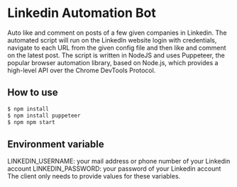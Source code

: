 # Linkedin Automation Bot
Auto like and comment on posts of a few given companies in Linkedin. The 
automated script will run on the LinkedIn website login with credentials, navigate 
to each URL from the given config file and then like and comment on the latest 
post. The script is written in NodeJS and uses Puppeteer, the popular browser 
automation library, based on Node.js, which provides a high-level API over the 
Chrome DevTools Protocol.

## How to use 
```bash
$ npm install 
$ npm install puppeteer
$ npm npm start
```

## Environment variable
LINKEDIN_USERNAME: your mail address or phone number of your Linkedin 
account
LINKEDIN_PASSWORD: your password of your Linkedin account
The client only needs to provide values for these variables.
